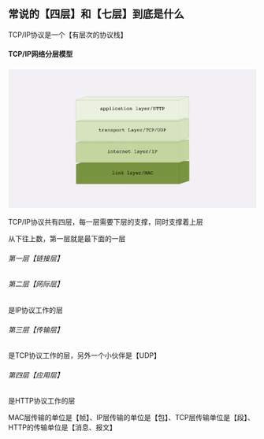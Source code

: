 ## 常说的【四层】和【七层】到底是什么

TCP/IP协议是一个【有层次的协议栈】

#### TCP/IP网络分层模型

![image-20220304195220427](https://raw.githubusercontent.com/dashingqi/DQPicBeg/main/202203041952407.png)

TCP/IP协议共有四层，每一层需要下层的支撑，同时支撑着上层

从下往上数，第一层就是最下面的一层

###### 第一层【链接层】

###### 第二层【网际层】

是IP协议工作的层

###### 第三层【传输层】

是TCP协议工作的层，另外一个小伙伴是【UDP】

###### 第四层【应用层】

是HTTP协议工作的层



MAC层传输的单位是【帧】、IP层传输的单位是【包】、TCP层传输单位是【段】、HTTP的传输单位是【消息、报文】